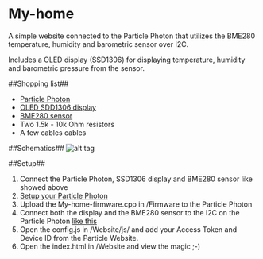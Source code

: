 # My-home #
A simple website connected to the Particle Photon that utilizes the BME280 temperature, humidity and barometric sensor over I2C. 

Includes a OLED display (SSD1306) for displaying temperature, humidity and barometric pressure from the sensor.

##Shopping list##
* [Particle Photon](https://store.particle.io/collections/photon)
* [OLED SDD1306 display](https://www.adafruit.com/products/938)
* [BME280 sensor](https://www.adafruit.com/products/2652)
* Two 1.5k - 10k Ohm resistors
* A few cables cables

##Schematics##
![alt tag](https://github.com/sandtorv/My-home/blob/master/Images/schematics.png "How it looks")

##Setup##
1. Connect the Particle Photon, SSD1306 display and BME280 sensor like showed above
2. [Setup your Particle Photon](https://docs.particle.io/guide/getting-started/intro/)
3. Upload the My-home-firmware.cpp in /Firmware to the Particle Photon
4. Connect both the display and the BME280 sensor to the I2C on the Particle Photon [like this](https://docs.particle.io/reference/firmware/photon/#wire-i2c-)
5. Open the config.js in /Website/js/ and add your Access Token and Device ID from the Particle Website.
6. Open the index.html in /Website and view the magic ;-)